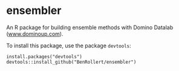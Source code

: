 # ensembler
An R package for building ensemble methods with Domino Datalab (www.dominoup.com).

To install this package, use the package `devtools`:

    install.packages("devtools")
    devtools::install_github("BenRollert/ensembler")



